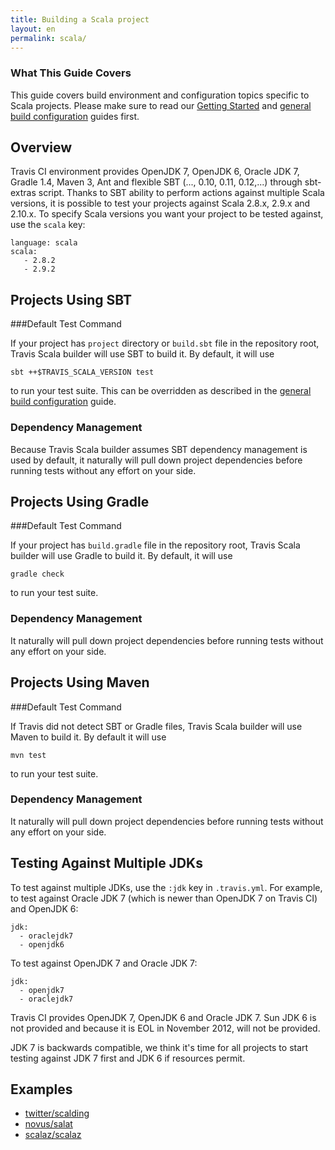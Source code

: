 ```yaml
---
title: Building a Scala project
layout: en
permalink: scala/
---
```


### What This Guide Covers

This guide covers build environment and configuration topics specific to Scala projects. Please make sure to read our [Getting Started](/docs/user/getting-started/) and [general build configuration](/docs/user/build-configuration/) guides first.

## Overview

Travis CI environment provides OpenJDK 7, OpenJDK 6, Oracle JDK 7, Gradle 1.4, Maven 3, Ant and flexible SBT (..., 0.10, 0.11, 0.12,...) through sbt-extras script. Thanks to SBT ability to perform actions against multiple Scala versions, it is possible to test your projects against Scala 2.8.x, 2.9.x and 2.10.x. To specify Scala versions you want your project to be tested against, use the `scala` key:

    language: scala
    scala:
       - 2.8.2
       - 2.9.2

## Projects Using SBT

###Default Test Command

If your project has `project` directory or `build.sbt` file in the repository root, Travis Scala builder will use SBT to build it. By default, it will use

    sbt ++$TRAVIS_SCALA_VERSION test

to run your test suite. This can be overridden as described in the [general build configuration](/docs/user/build-configuration/) guide.

### Dependency Management

Because Travis Scala builder assumes SBT dependency management is used by default, it naturally will pull down project dependencies before running tests without any effort on your side.

## Projects Using Gradle

###Default Test Command

If your project has `build.gradle` file in the repository root, Travis Scala builder will use Gradle to build it. By default, it will use

    gradle check 

to run your test suite.

### Dependency Management

It naturally will pull down project dependencies before running tests without any effort on your side.

## Projects Using Maven

###Default Test Command

If Travis did not detect SBT or Gradle files, Travis Scala builder will use Maven to build it. By default it will use
 
    mvn test

to run your test suite.

### Dependency Management

It naturally will pull down project dependencies before running tests without any effort on your side.

## Testing Against Multiple JDKs

To test against multiple JDKs, use the `:jdk` key in `.travis.yml`. For example, to test against Oracle JDK 7 (which is newer than OpenJDK 7 on Travis CI) and OpenJDK 6:

    jdk:
      - oraclejdk7
      - openjdk6

To test against OpenJDK 7 and Oracle JDK 7:

    jdk:
      - openjdk7
      - oraclejdk7

Travis CI provides OpenJDK 7, OpenJDK 6 and Oracle JDK 7. Sun JDK 6 is not provided and because it is EOL in November 2012,
will not be provided.

JDK 7 is backwards compatible, we think it's time for all projects to start testing against JDK 7 first and JDK 6 if resources permit.

## Examples

* [twitter/scalding](https://github.com/twitter/scalding/blob/master/.travis.yml)
* [novus/salat](https://github.com/novus/salat/blob/master/.travis.yml)
* [scalaz/scalaz](https://github.com/scalaz/scalaz/blob/master/.travis.yml)

